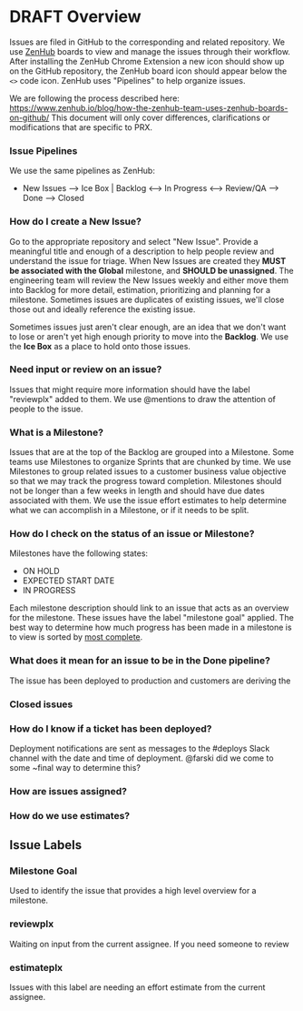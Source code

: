 # DRAFT Overview
Issues are filed in GitHub to the corresponding and related repository. We use [ZenHub](https://www.zenhub.io/) boards to view and manage the issues through their workflow. After installing the ZenHub Chrome Extension a new icon should show up on the GitHub repository, the ZenHub board icon should appear below the `<>` code icon. ZenHub uses "Pipelines" to help organize issues.

We are following the process described here: https://www.zenhub.io/blog/how-the-zenhub-team-uses-zenhub-boards-on-github/ This document will only cover differences, clarifications or modifications that are specific to PRX.

### Issue Pipelines
We use the same pipelines as ZenHub:
* New Issues --> Ice Box | Backlog <--> In Progress <--> Review/QA --> Done --> Closed

### How do I create a New Issue?
Go to the appropriate repository and select "New Issue". Provide a meaningful title and enough of a description to help people review and understand the issue for triage. When New Issues are created they **MUST be associated with the Global** milestone, and **SHOULD be unassigned**. The engineering team will review the New Issues weekly and either move them into Backlog for more detail, estimation, prioritizing and planning for a milestone. Sometimes issues are duplicates of existing issues, we'll close those out and ideally reference the existing issue.

Sometimes issues just aren't clear enough, are an idea that we don't want to lose or aren't yet high enough priority to move into the **Backlog**. We use the **Ice Box** as a place to hold onto those issues.

### Need input or review on an issue?
Issues that might require more information should have the label "reviewplx" added to them. We use @mentions to draw the attention of people to the issue. 

### What is a Milestone?
Issues that are at the top of the Backlog are grouped into a Milestone. Some teams use Milestones  to organize Sprints that are chunked by time. We use Milestones to group related issues to a customer business value objective so that we may track the progress toward completion. Milestones should not be longer than a few weeks in length and should have due dates associated with them. We use the issue effort estimates to help determine what we can accomplish in a Milestone, or if it needs to be split.

### How do I check on the status of an issue or Milestone?
Milestones have the following states:
* ON HOLD
* EXPECTED START DATE
* IN PROGRESS

Each milestone description should link to an issue that acts as an overview for the milestone. These issues have the label "milestone goal" applied. The best way to determine how much progress has been made in a milestone is to view is sorted by [most complete](https://github.com/PRX/www.prx.org/milestones?direction=desc&sort=completeness&state=open).

### What does it mean for an issue to be in the Done pipeline?
The issue has been deployed to production and customers are deriving the 

### Closed issues

### How do I know if a ticket has been deployed?
Deployment notifications are sent as messages to the #deploys Slack channel with the date and time of deployment. @farski did we come to some ~final way to determine this?

### How are issues assigned?

### How do we use estimates?

## Issue Labels
### Milestone Goal
Used to identify the issue that provides a high level overview for a milestone.
### reviewplx
Waiting on input from the current assignee. If you need someone to review 
### estimateplx
Issues with this label are needing an effort estimate from the current assignee.
